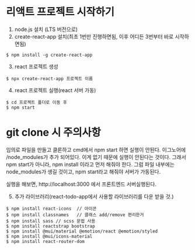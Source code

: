 

# 리액트 프로젝트 시작하기

1. node.js 설치 (LTS 버전으로)
2. create-react-app 설치(최초 1번만 진행하면됨, 이후 어디든 3번부터 바로 시작하면됨)
```
$ npm install -g create-react-app

```
3. react 프로젝트 생성
```
$ npx create-react-app 프로젝트 이름
```

4. react 프로젝트 실행(react 서버 가동)
```
$ cd 프로젝트 폴더로 이동 후
$ npm start
```


# git clone 시 주의사항
임의로 파일을 만들고 클론하고 cmd에서 npm start 하면 실행이 안된다.
이그노어에 /node_modules가 추가 되어있다. 이게 없기 때문에 실행이 안된다는 것이다.
그래서 npm start가 아니라, npm install 이라고 먼저 해줘야 한다.
그럼 파일 내부에는 node_modules가 생길 것이고, npm start라고 해줘야 서버가 가동된다.



실행을 해보면,
http://localhost:3000 에서 프론트엔드 서버실행된다.


5. 추가 라이브러리(react-todo-app에서 사용할 라이브러리를 다운 받을 것.)
```
$ npm install react-icons  // 아이콘
$ npm install classnames   // 클래스 add/remove 편리한거
$ npm install sass // scss 문법 사용
$ npm install reactstrap bootstrap
$ npm install @mui/material @emotion/react @emotion/styled
$ npm install @mui/icons-material
$ npm install react-router-dom
```